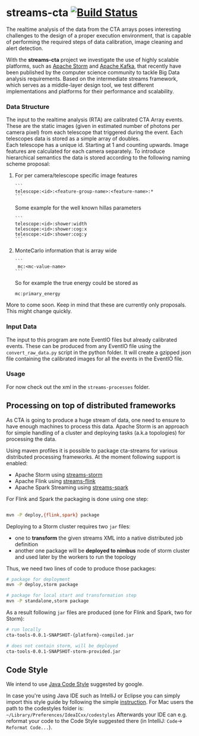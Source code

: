 # streams-cta  [![Build Status](https://travis-ci.org/mackaiver/streams-cta.svg?branch=master)](https://travis-ci.org/mackaiver/streams-cta)

The realtime analysis of the data from the CTA arrays poses interesting challenges to the design of a proper execution environment, that is capable of performing the required steps of data calibration, image cleaning and alert detection.

With the **streams-cta** project we investigate the use of highly scalable platforms, such as [Apache Storm](http://storm.apache.org/) and [Apache Kafka](http://kafka.apache.org/), that recently have been published by the computer science community to tackle Big Data analysis requirements. Based on the intermediate streams framework, which serves as a middle-layer design tool, we test different implementations and platforms for their performance and scalability.


### Data Structure

The input to the realtime analysis (RTA) are calibrated CTA Array events.
These are the static images (given in estimated number of photons per camera pixel) from each telescope that triggered during the event.
Each telescopes data is stored as a simple array of doubles.  
Each telescope has a unique id. Starting at 1 and counting upwards.
Image features are calculated for each camera separately. 
To introduce hierarchical semantics the data is stored 
according to the following naming scheme proposal: 

1. For per camera/telescope specific image features
       
       ```
       telescope:<id>:<feature-group-name>:<feature-name>:*
       ```
   Some example for the well known hillas parameters
       
       ```
       telescope:<id>:shower:width
       telescope:<id>:shower:cog:x
       telescope:<id>:shower:cog:y
       ```

2. MonteCarlo information that is array wide
       
       ```
        mc:<mc-value-name>
       ```
   So for example the true energy could be stored as 
     ```
     mc:primary_energy
     ```
       
More to come soon. Keep in mind that these are currently only proposals. This might change quickly.

### Input Data

The input to this program are note EventIO files but already calibrated events. These
can be produced from any EventIO file using the `convert_raw_data.py` script in the python
folder. It will create a gzipped json file containing the calibrated images for all the events
in the EventIO file.

### Usage

For now check out the xml in the `streams-processes` folder.

## Processing on top of distributed frameworks
As CTA is going to produce a huge stream of data, one need to ensure to have enough machines to process this data.
Apache Storm is an approach for simple handling of a cluster and deploying tasks (a.k.a topologies) for processing the data.

Using maven profiles it is possible to package cta-streams for various distributed processing frameworks.
At the moment following support is enabled:

* Apache Storm using [streams-storm](https://bitbucket.org/cbockermann/streams-storm/)
* Apache Flink using [streams-flink](https://github.com/alexeyegorov/streams-flink)
* Apache Spark Streaming using [streams-spark](https://github.com/alexeyegorov/streams-spark)

For Flink and Spark the packaging is done using one step:

```bash

mvn -P deploy,{flink,spark} package

```

Deploying to a Storm cluster requires two ``jar`` files:

* one to **transform** the given streams XML into a native distributed job definition
* another one package will be **deployed to nimbus** node of storm cluster and used later by the workers to run the topology

Thus, we need two lines of code to produce those packages:

```bash
# package for deployment
mvn -P deploy,storm package

# package for local start and transformation step
mvn -P standalone,storm package
```

As a result following ``jar`` files are produced (one for Flink and Spark, two for Storm):

```bash
# run locally
cta-tools-0.0.1-SNAPSHOT-{platform}-compiled.jar 

# does not contain storm, will be deployed
cta-tools-0.0.1-SNAPSHOT-storm-provided.jar 
```

## Code Style
We intend to use [Java Code Style](https://google-styleguide.googlecode.com/svn/trunk/javaguide.html) suggested by google.

In case you're using Java IDE such as IntelliJ or Eclipse you can simply import this style guide by following the simple [instruction](https://github.com/HPI-Information-Systems/Metanome/wiki/Installing-the-google-styleguide-settings-in-intellij-and-eclipse).
For Mac users the path to the codestyles folder is: ```~/Library/Preferences/IdeaICxx/codestyles```
Afterwards your IDE can e.g. reformat your code to the Code Style suggested there (in IntelliJ: ```Code```-> ```Reformat Code...```).

